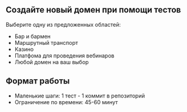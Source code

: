 ## Создайте новый домен при помощи тестов
Выберите одну из предложенных областей:
  * Бар и бармен
  * Маршрутный транспорт
  * Казино
  * Платфома для проведения вебинаров
  * Любой домен на ваш выбор
      
## Формат работы
  * Маленькие шаги: 1 тест - 1 коммит в репозиторий
  * Ограничение по времени: 45-60 минут